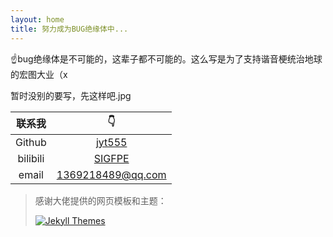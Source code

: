```yaml
---
layout: home
title: 努力成为BUG绝缘体中...
---
```


:point_up:bug绝缘体是不可能的，这辈子都不可能的。这么写是为了支持谐音梗统治地球的宏图大业（x

暂时没别的要写，先这样吧.jpg

|  联系我  |                     :point_down:                      |
| :------: | :---------------------------------------------------: |
|  Github  |          [jyt555](https://github.com/jyt555)          |
| bilibili | [SIGFPE](https://space.bilibili.com/3493095087802579) |
|  email   |                   1369218489@qq.com                   |





> 感谢大佬提供的网页模板和主题：
>
> [![Jekyll Themes](https://img.shields.io/badge/featured%20on-JekyllThemes-red.svg)](https://sighingnow.github.io/jekyll-gitbook/)

